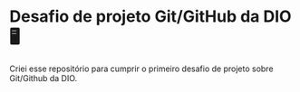 # Desafio de projeto Git/GitHub da DIO :desktop_computer:
Criei esse repositório para cumprir o primeiro desafio de projeto sobre Git/Github da DIO.



